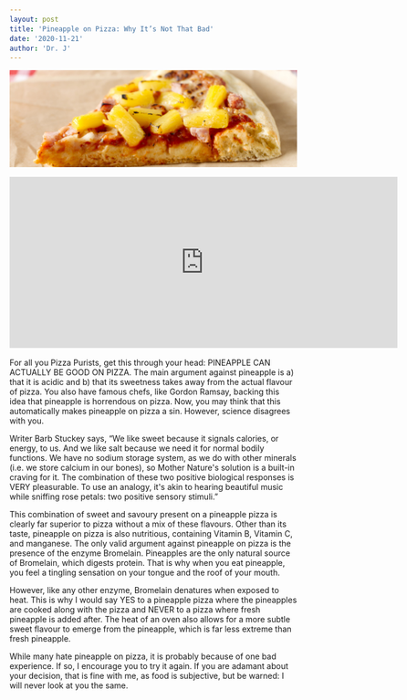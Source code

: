 ```yaml
---
layout: post
title: 'Pineapple on Pizza: Why It’s Not That Bad'
date: '2020-11-21'
author: 'Dr. J'
---
```



![](/assets/assets-pineapple%20pizza.jpg)

<iframe src="http://www.strawpoll.me/embed_1/35162371" style="width:680px;height:300px;border:0;">Loading poll...</iframe>
<br>

For all you Pizza Purists, get this through your head: PINEAPPLE CAN ACTUALLY BE GOOD ON PIZZA.  The main argument against pineapple is a) that it is acidic and b) that its sweetness takes away from the actual flavour of pizza. You also have famous chefs, like Gordon Ramsay,  backing this idea that pineapple is horrendous on pizza. Now, you may think that this automatically makes pineapple on pizza a sin. However, science disagrees with you. 

Writer Barb Stuckey says, “We like sweet because it signals calories, or energy, to us. And we like salt because we need it for normal bodily functions. We have no sodium storage system, as we do with other minerals (i.e. we store calcium in our bones), so Mother Nature's solution is a built-in craving for it. The combination of these two positive biological responses is VERY pleasurable. To use an analogy, it's akin to hearing beautiful music while sniffing rose petals: two positive sensory stimuli.” 

This combination of sweet and savoury present on a pineapple pizza is clearly far superior to pizza without a mix of these flavours. Other than its taste, pineapple on pizza is also nutritious, containing Vitamin B, Vitamin C, and manganese. The only valid argument against pineapple on pizza is the presence of the enzyme Bromelain. Pineapples are the only natural source of Bromelain, which digests protein. That is why when you eat pineapple, you feel a tingling sensation on your tongue and the roof of your mouth. 

However, like any other enzyme, Bromelain denatures when exposed to heat. This is why I would say YES to a pineapple pizza where the pineapples are cooked along with the pizza and NEVER to a pizza where fresh pineapple is added after. The heat of an oven also allows for a more subtle sweet flavour to emerge from the pineapple, which is far less extreme than fresh pineapple. 

While many hate pineapple on pizza, it is probably because of one bad experience. If so, I encourage you to try it again. If you are adamant about your decision, that is fine with me, as food is subjective, but be warned: I will never look at you the same. 
